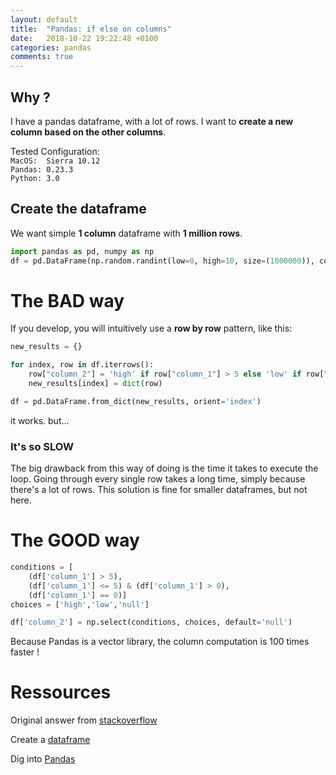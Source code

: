 ```yaml
---
layout: default
title:  "Pandas: if else on columns"
date:   2018-10-22 19:22:48 +0100
categories: pandas
comments: true
---
```


## Why ?

I have a pandas dataframe, with a lot of rows. I want to **create a new column based on the other columns**.

Tested Configuration:  
`MacOS:  Sierra 10.12`  
`Pandas: 0.23.3`  
`Python: 3.0`

## Create the dataframe

We want simple **1 column** dataframe with **1 million rows**.

```Python
import pandas as pd, numpy as np
df = pd.DataFrame(np.random.randint(low=0, high=10, size=(1000000)), columns=['column_1'])
```

# The BAD way

If you develop, you will intuitively use a **row by row** pattern, like this:

```Python
new_results = {}

for index, row in df.iterrows():
    row["column_2"] = 'high' if row["column_1"] > 5 else 'low' if row["column_1"] > 0 else 'null'
    new_results[index] = dict(row)

df = pd.DataFrame.from_dict(new_results, orient='index')
```

it works. but...

### It's so SLOW

The big drawback from this way of doing is the time it takes to execute the loop. Going through every single row takes a long time, simply because there's a lot of rows. This solution is fine for smaller dataframes, but not here.

# The GOOD way

```Python
conditions = [
    (df['column_1'] > 5),
    (df['column_1'] <= 5) & (df['column_1'] > 0),
    (df['column_1'] == 0)]
choices = ['high','low','null']

df['column_2'] = np.select(conditions, choices, default='null')
```

Because Pandas is a vector library, the column computation is 100 times faster !

# Ressources

Original answer from  [stackoverflow](https://stackoverflow.com/questions/19913659/pandas-conditional-creation-of-a-series-dataframe-column)

Create a [dataframe](https://pandas.pydata.org/pandas-docs/stable/generated/pandas.DataFrame.html)

Dig into [Pandas](https://pandas.pydata.org/pandas-docs/stable/cookbook.html)
